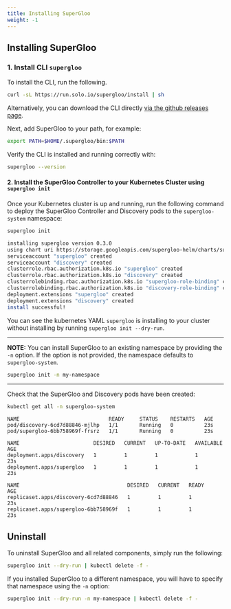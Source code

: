 ```yaml
---
title: Installing SuperGloo
weight: -1
---
```


## Installing SuperGloo

### 1. Install CLI `supergloo`

To install the CLI, run the following.

```bash
curl -sL https://run.solo.io/supergloo/install | sh
```

Alternatively, you can download the CLI directly
[via the github releases page](https://github.com/solo-io/supergloo/releases).

Next, add SuperGloo to your path, for example:

```bash
export PATH=$HOME/.supergloo/bin:$PATH
```

Verify the CLI is installed and running correctly with:

```bash
supergloo --version
```

#### 2. Install the SuperGloo Controller to your Kubernetes Cluster using `supergloo init`

Once your Kubernetes cluster is up and running, run the following command to deploy the SuperGloo Controller and Discovery pods to the `supergloo-system` namespace:

```bash
supergloo init

installing supergloo version 0.3.0
using chart uri https://storage.googleapis.com/supergloo-helm/charts/supergloo-0.3.0.tgz
serviceaccount "supergloo" created
serviceaccount "discovery" created
clusterrole.rbac.authorization.k8s.io "supergloo" created
clusterrole.rbac.authorization.k8s.io "discovery" created
clusterrolebinding.rbac.authorization.k8s.io "supergloo-role-binding" created
clusterrolebinding.rbac.authorization.k8s.io "discovery-role-binding" created
deployment.extensions "supergloo" created
deployment.extensions "discovery" created
install successful!
```

You can see the kubernetes YAML `supergloo` is installing to your cluster without installing
by running `supergloo init --dry-run`.

---
**NOTE:** You can install SuperGloo to an existing namespace by providing the `-n` option. If the option is not provided, the namespace defaults to `supergloo-system`.

```bash
supergloo init -n my-namespace
```

---

Check that the SuperGloo and Discovery pods have been created:

```bash
kubectl get all -n supergloo-system
```

```noop
NAME                             READY     STATUS    RESTARTS   AGE
pod/discovery-6cd7d88846-mjlhp   1/1       Running   0          23s
pod/supergloo-6bb758969f-frsrz   1/1       Running   0          23s

NAME                        DESIRED   CURRENT   UP-TO-DATE   AVAILABLE   AGE
deployment.apps/discovery   1         1         1            1           23s
deployment.apps/supergloo   1         1         1            1           23s

NAME                                   DESIRED   CURRENT   READY     AGE
replicaset.apps/discovery-6cd7d88846   1         1         1         23s
replicaset.apps/supergloo-6bb758969f   1         1         1         23s
```

## Uninstall

To uninstall SuperGloo and all related components, simply run the following:

```bash
supergloo init --dry-run | kubectl delete -f -
```

If you installed SuperGloo to a different namespace, you will have to specify that namespace using the `-n` option:

```bash
supergloo init --dry-run -n my-namespace | kubectl delete -f -
```

<!-- end -->
